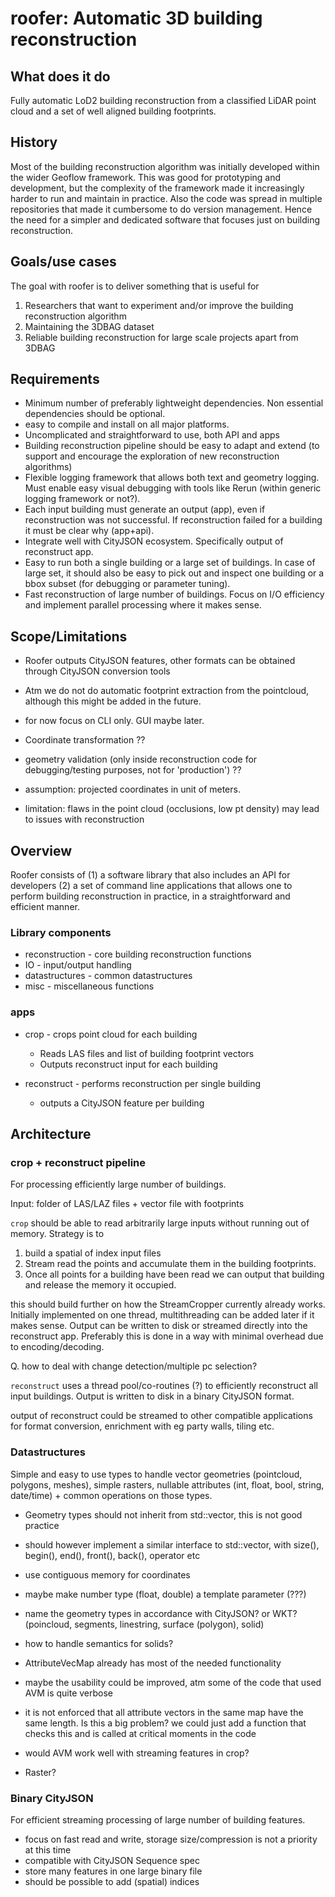 # roofer: Automatic 3D building reconstruction

## What does it do

Fully automatic LoD2 building reconstruction from a classified LiDAR point cloud and a set of well aligned building footprints.

## History
Most of the building reconstruction algorithm was initially developed within the wider Geoflow framework. This was good for prototyping and development, but the complexity of the framework made it increasingly harder to run and maintain in practice. Also the code was spread in multiple repositories that made it cumbersome to do version management. Hence the need for a simpler and dedicated software that focuses just on building reconstruction.

## Goals/use cases
The goal with roofer is to deliver something that is useful for

1. Researchers that want to experiment and/or improve the building reconstruction algorithm
2. Maintaining the 3DBAG dataset
3. Reliable building reconstruction for large scale projects apart from 3DBAG

## Requirements
* Minimum number of preferably lightweight dependencies. Non essential dependencies should be optional.
* easy to compile and install on all major platforms.
* Uncomplicated and straightforward to use, both API and apps
* Building reconstruction pipeline should be easy to adapt and extend (to support and encourage the exploration of new reconstruction algorithms)
* Flexible logging framework that allows both text and geometry logging. Must enable easy visual debugging with tools like Rerun (within generic logging framework or not?).
* Each input building must generate an output (app), even if reconstruction was not successful. If reconstruction failed for a building it must be clear why (app+api).
* Integrate well with CityJSON ecosystem. Specifically output of reconstruct app.
* Easy to run both a single building or a large set of buildings. In case of large set, it should also be easy to pick out and inspect one building or a bbox subset (for debugging or parameter tuning).
* Fast reconstruction of large number of buildings. Focus on I/O efficiency and implement parallel processing where it makes sense.

## Scope/Limitations
* Roofer outputs CityJSON features, other formats can be obtained through CityJSON conversion tools
* Atm we do not do automatic footprint extraction from the pointcloud, although this might be added in the future.
* for now focus on CLI only. GUI maybe later.
* Coordinate transformation ??
* geometry validation (only inside reconstruction code for debugging/testing purposes, not for 'production') ??

* assumption: projected coordinates in unit of meters. 
* limitation: flaws in the point cloud (occlusions, low pt density) may lead to issues with reconstruction

## Overview

Roofer consists of (1) a software library that also includes an API for developers (2) a set of command line applications that allows one to perform building reconstruction in practice, in a straightforward and efficient manner.

### Library components
* reconstruction - core building reconstruction functions
* IO - input/output handling
* datastructures - common datastructures
* misc - miscellaneous functions

### apps

* crop - crops point cloud for each building
  * Reads LAS files and list of building footprint vectors
  * Outputs reconstruct input for each building 

* reconstruct - performs reconstruction per single building
  * outputs a CityJSON feature per building

## Architecture

### crop + reconstruct pipeline
For processing efficiently large number of buildings.

Input: folder of LAS/LAZ files + vector file with footprints

`crop` should be able to read arbitrarily large inputs without running out of memory. Strategy is to 
1. build a spatial of index input files
2. Stream read the points and accumulate them in the building footprints.
3. Once all points for a building have been read we can output that building and release the memory it occupied.

this should build further on how the StreamCropper currently already works. Initially implemented on one thread, multithreading can be added later if it makes sense. Output can be written to disk or streamed directly into the reconstruct app. Preferably this is done in a way with minimal overhead due to encoding/decoding.

Q. how to deal with change detection/multiple pc selection?

`reconstruct` uses a thread pool/co-routines (?) to efficiently reconstruct all input buildings. Output is written to disk in a binary CityJSON format.

output of reconstruct could be streamed to other compatible applications for format conversion, enrichment with eg party walls, tiling etc.

### Datastructures
Simple and easy to use types to handle vector geometries (pointcloud, polygons, meshes), simple rasters, nullable attributes (int, float, bool, string, date/time) + common operations on those types.

* Geometry types should not inherit from std::vector, this is not good practice
* should however implement a similar interface to std::vector, with size(), begin(), end(), front(), back(), operator[]() etc
* use contiguous memory for coordinates
* maybe make number type (float, double) a template parameter (???)
* name the geometry types in accordance with CityJSON? or WKT? (poincloud, segments, linestring, surface (polygon), solid)
* how to handle semantics for solids?

* AttributeVecMap already has most of the needed functionality
* maybe the usability could be improved, atm some of the code that used AVM is quite verbose
* it is not enforced that all attribute vectors in the same map have the same length. Is this a big problem? we could just add a function that checks this and is called at critical moments in the code
* would AVM work well with streaming features in crop?

* Raster?

### Binary CityJSON
For efficient streaming processing of large number of building features.

* focus on fast read and write, storage size/compression is not a priority at this time
* compatible with CityJSON Sequence spec
* store many features in one large binary file
* should be possible to add (spatial) indices

